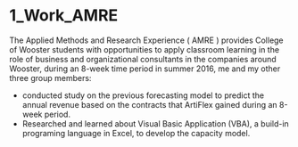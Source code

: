 # 1_Work_AMRE
The Applied Methods and Research Experience ( AMRE ) provides College of Wooster students with opportunities to apply classroom learning in the role of business and organizational consultants in the companies around Wooster, during an 8-week time period in summer 2016, me and my other three group members:
- conducted study on the previous forecasting model to predict the annual revenue based on the contracts that ArtiFlex gained during an 8-week period.
- Researched and learned about Visual Basic Application (VBA), a build-in programing language in Excel, to develop the capacity model. 

